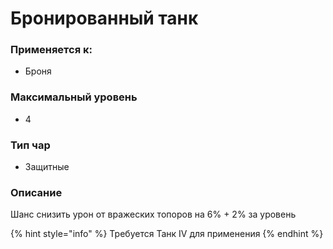 # Бронированный танк

### Применяется к:

* Броня

### Максимальный уровень&#x20;

* 4

### Тип чар

* Защитные

### Описание&#x20;

Шанс снизить урон от вражеских топоров на 6% + 2% за уровень

{% hint style="info" %}
Требуется Танк IV для применения
{% endhint %}
